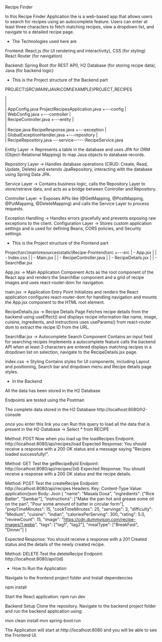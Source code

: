 Recipe Finder 

In this Recipe Finder Application the is a web-based app that allows users to search for recipes using an autocomplete feature. Users can enter at least three characters to fetch matching recipes, view a dropdown list, and navigate to a detailed recipe page.

* The Technologies used here are  

Frontend: React.js (for UI rendering and interactivity), CSS (for styling) React Router (for navigation) 
 
Backend: Spring Boot (for REST API), H2 Database (for storing recipe data), Java (for backend logic) 

* This is the Project structure of the Backend part 

PROJECT\SRC\MAIN\JAVA\COM\EXAMPLE\PROJECT_RECIPES 

|   
|   
| 
AppConfig.java 
ProjectRecipesApplication.java 
+---config 
|       
| 
WebConfig.java 
+---controller 
|       
| 
RecipeController.java 
+---entity 
|       
|       
| 
Recipe.java 
RecipeResponse.java 
+---exception 
|       
| 
GlobalExceptionHandler.java 
+---repository 
|       
| 
RecipeRepository.java 
\---service------RecipeService.java 

Entity Layer → Represents a table in the database and uses JPA for ORM (Object-Relational Mapping) to map 
Java objects to database records. 

Repository Layer → Handles database operations (CRUD: Create, Read, Update, Delete) and extends 
JpaRepository, interacting with the database using Spring Data JPA. 

Service Layer → Contains business logic, calls the Repository Layer to store/retrieve data, and acts as a bridge 
between Controller and Repository. 

Controller Layer → Exposes APIs like (@GetMapping, @PostMapping, @PutMapping, @DeleteMapping) and calls 
the Service Layer to process requests. 

Exception Handling → Handles errors gracefully and prevents exposing raw exceptions to the client. 
Configuration Layer → Stores custom application settings and is used for defining Beans, CORS policies, and 
Security settings. 

* This is the Project structure of the Frontend part 

Project\src\main\resources\static\Recipe-Frontend\src 
+---src 
| -  App.jsx 
| 
| -  Index.css 
| 
| -  Main.jsx 
| 
| -  RecipeController.java 
| 
| -  RecipeDetails.jsx 
| 
| -  SearchBar.jsx 

App.jsx → Main Application Component Acts as the root component of the React app and renders the SearchBar 
component and a grid of recipe images and uses react-router-dom for navigation.  

main.jsx → Application Entry Point Initializes and renders the React application configures react-router-dom for 
handling navigation and mounts the App.jsx component to the HTML root element.
  
RecipeDetails.jsx → Recipe Details Page Fetches recipe details from the backend using useEffect() and displays 
recipe information like name, image, cuisine, ingredients, and instructions uses useParams() from react-router
dom to extract the recipe ID from the URL.  

SearchBar.jsx → Autocomplete Search Component Contains an input field for searching recipes Implements a 
autocomplete feature calls the backend API when at least 3 characters are entered displays matching recipes in 
a dropdown list on selection, navigate to the RecipeDetails.jsx page.  

index.css → Styling Contains styles for UI components, including Layout and positioning, Search bar and 
dropdown menu and Recipe details page styles. 
 
* In the Backend

All the data has been stored in the H2 Database 

Endpoints are tested using the Postman 
 
The complete data stored in the H2 Database http://localhost:8080/h2-console

once you enter this link you can Run this query to load all the data that is present in the H2-Database -> Select * from RECIPE 

Method: POST 
Now when you load up the loadRecipes Endpoint: http://localhost:8080/api/recipes/load 
Expected Response: You should receive a response with a 200 OK status and a message saying "Recipes loaded 
successfully!". 
 
 
Method: GET 
Test the getRecipeById Endpoint: http://localhost:8080/api/recipes/{id} 
Expected Response: You should receive a response with a 200 OK status and the recipe details. 
 
Method: POST 
Test the createRecipe Endpoint: http://localhost:8080/api/recipes 
Headers: 
Key: Content-Type 
Value: application/json 
Body: 
Json 
{ 
    "name": "Masala Dosa", 
    "ingredients": ["Rice Batter", "Sambar"], 
    "instructions": ["Make the pan hot and grease some oil on the pan", "Pour some amount of batter in circular 
form"], 
    "prepTimeMinutes": 15, 
    "cookTimeMinutes": 25, 
    "servings": 3, 
    "difficulty": "Medium", 
    "cuisine": "Indian", 
    "caloriesPerServing": 300, 
    "rating": 5.0, 
    "reviewCount": 15, 
"image": "https://cdn.dummyjson.com/recipe-images/1.webp", 
"tags": ["tag1", "tag2"], 
"mealType": ["BreakFast", "Dinner"] 
} 

Expected Response: You should receive a response with a 201 Created status and the details of the newly 
created recipe. 

Method: DELETE 
Test the deleteRecipe Endpoint: http://localhost:8080/api/{id}
 
* How to Run the Application 
 
Navigate to the frontend project folder and Install dependencies 

npm install  

Start the React application: npm run dev 

Backend Setup Clone the repository. Navigate to the backend project folder and run the backend application 
using:
  
mvn clean install
mvn spring-boot:run
 
The Application will start at http://localhost:8080 and you will be able to see the Frontend UI. 
